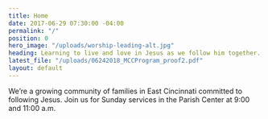 ```yaml
---
title: Home
date: 2017-06-29 07:30:00 -04:00
permalink: "/"
position: 0
hero_image: "/uploads/worship-leading-alt.jpg"
heading: Learning to live and love in Jesus as we follow him together.
latest_file: "/uploads/06242018_MCCProgram_proof2.pdf"
layout: default
---
```


We’re a growing community of families in East Cincinnati committed to following Jesus. Join us for Sunday services in the Parish Center at 9:00 and 11:00 a.m.